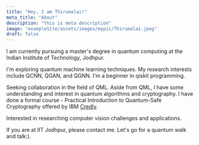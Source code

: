 ```yaml
---
title: "Hey, I am Thirumalai!"
meta_title: "About"
description: "this is meta description"
image: "exampleSite/assets/images/mypic/Thirumalai.jpeg"
draft: false
---
```


I am currently pursuing a master's degree in quantum computing at the Indian Institute of Technology, Jodhpur. 

I'm exploring quantum machine learning techniques. My research interests include QCNN, QGAN, and QGNN. I'm a beginner in qiskit programming.

Seeking collaboration in the field of QML. Aside from QML, I have some understanding and interest in quantum algorithms and cryptography. I have done a formal course - Practical Introduction to Quantum-Safe Cryptography
offered by IBM [Credly](https://www.credly.com/badges/153198d3-3be8-48d7-ad17-092af3ae76dd/public_url). 

Interested in researching computer vision challenges and applications. 

If you are at IIT Jodhpur, please contact me. Let's go for a quantum walk and talk:).

